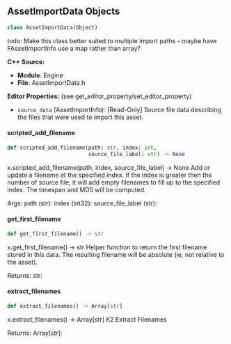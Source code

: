 ## AssetImportData Objects

```python
class AssetImportData(Object)
```

todo: Make this class better suited to multiple import paths - maybe have FAssetImportInfo use a map rather than array?

**C++ Source:**

- **Module**: Engine
- **File**: AssetImportData.h

**Editor Properties:** (see get_editor_property/set_editor_property)

- ``source_data`` (AssetImportInfo):  [Read-Only] Source file data describing the files that were used to import this asset.

<a id="unreal.AssetImportData.scripted_add_filename"></a>

#### scripted_add_filename

```python
def scripted_add_filename(path: str, index: int,
                          source_file_label: str) -> None
```

x.scripted_add_filename(path, index, source_file_label) -> None
Add or update a filename at the specified index. If the index is greater then the number of source file,
it will add empty filenames to fill up to the specified index. The timespan and MD5 will be computed.

Args:
    path (str): 
    index (int32): 
    source_file_label (str):

<a id="unreal.AssetImportData.get_first_filename"></a>

#### get_first_filename

```python
def get_first_filename() -> str
```

x.get_first_filename() -> str
Helper function to return the first filename stored in this data. The resulting filename will be absolute (ie, not relative to the asset).

Returns:
    str:

<a id="unreal.AssetImportData.extract_filenames"></a>

#### extract_filenames

```python
def extract_filenames() -> Array[str]
```

x.extract_filenames() -> Array[str]
K2 Extract Filenames

Returns:
    Array[str]:

<a id="unreal.InterchangeAssetImportData"></a>